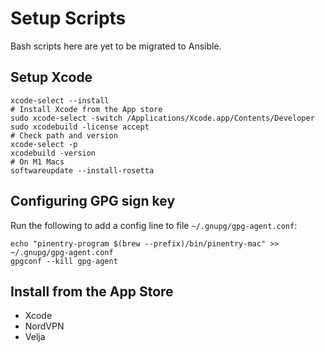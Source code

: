 # Setup Scripts

Bash scripts here are yet to be migrated to Ansible.

## Setup Xcode

```shell
xcode-select --install
# Install Xcode from the App store
sudo xcode-select -switch /Applications/Xcode.app/Contents/Developer
sudo xcodebuild -license accept
# Check path and version
xcode-select -p
xcodebuild -version
# On M1 Macs
softwareupdate --install-rosetta
```

## Configuring GPG sign key

Run the following to add a config line to file `~/.gnupg/gpg-agent.conf`:

```shell
echo "pinentry-program $(brew --prefix)/bin/pinentry-mac" >> ~/.gnupg/gpg-agent.conf
gpgconf --kill gpg-agent
```

## Install from the App Store

- Xcode
- NordVPN
- Velja
